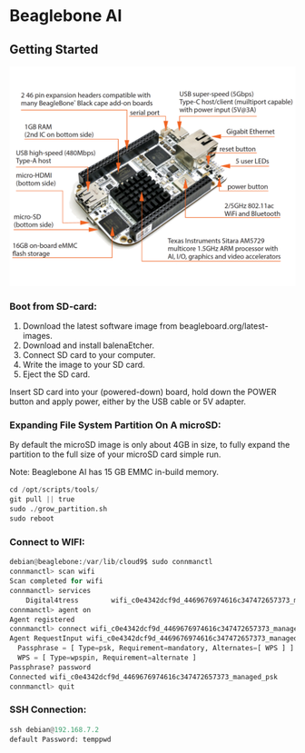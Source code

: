 # Beaglebone AI
## Getting Started
![Beaglebone AI](images/getting-started-image.png "Beaglebone")

### Boot from SD-card:
1. Download the latest software image from beagleboard.org/latest-images. 
2. Download and install balenaEtcher.
3. Connect SD card to your computer.
4. Write the image to your SD card.
5. Eject the SD card.

Insert SD card into your (powered-down) board, hold down the POWER button and apply power, either by the USB cable or 5V adapter.

### Expanding File System Partition On A microSD:
By default the microSD image is only about 4GB in size, to fully expand the partition to the full size of your microSD card simple run.

Note:
Beaglebone AI has 15 GB EMMC in-build memory.

```python
cd /opt/scripts/tools/
git pull || true
sudo ./grow_partition.sh
sudo reboot
```

### Connect to WIFI:
```python
debian@beaglebone:/var/lib/cloud9$ sudo connmanctl
connmanctl> scan wifi
Scan completed for wifi
connmanctl> services
    Digital4tress        wifi_c0e4342dcf9d_4469676974616c347472657373_managed_psk
connmanctl> agent on
Agent registered
connmanctl> connect wifi_c0e4342dcf9d_4469676974616c347472657373_managed_psk
Agent RequestInput wifi_c0e4342dcf9d_4469676974616c347472657373_managed_psk
  Passphrase = [ Type=psk, Requirement=mandatory, Alternates=[ WPS ] ]
  WPS = [ Type=wpspin, Requirement=alternate ]
Passphrase? password
Connected wifi_c0e4342dcf9d_4469676974616c347472657373_managed_psk
connmanctl> quit
```
### SSH Connection:
```python
ssh debian@192.168.7.2
default Password: temppwd
```